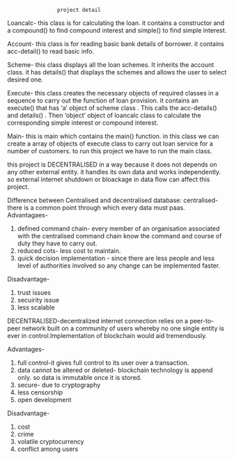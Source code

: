                     project detail

Loancalc- this class is for calculating the loan.
			it contains a constructor and a compound() to find compound interest and simple() to find simple interest.


Account- this class is for reading basic bank details of borrower.
			it contains acc-detail() to read basic info.


Scheme- this class displays all the loan schemes. It inherits the account class.
			it has details() that displays the schemes and allows the user to select desired one.


Execute- this class creates the necessary objects of required classes in a sequence to carry out the 
			function of loan provision.
			it contains an execute() that has ‘a’ object of scheme class . This calls the acc-details() and details() . Then ‘object’ object of loancalc class to calculate the corresponding simple interest or compound interest.

            
Main-      this is main which contains the main() function. 
			in this class we can create a array of objects of execute class to carry out loan service for a number of customers.
			to run this project we have to run the main class.






this project is DECENTRALISED in a way because it does not depends on any other external entity. it handles its own data and works independently. so external internet shutdown or bloackage in data flow can affect this project.







Difference between Centralised and decentralised database:
centralised- there is a common point through which every data must paas.
Advantagaes-

1. defined command chain- every member of an organisation associated with the centralised command chain know the command and course of duty they have to 			   carry out.
2. reduced cots- less cost to maintain.
3. quick decision implementation - since there are less people and less level of authorities involved so any change can be implemented faster.

Disadvantage-

1. trust issues
2. secuirity issue
3. less scalable

DECENTRALISED-decentralized internet connection relies on a peer-to-peer network built on a community of users whereby no one single entity is ever in control.Implementation of blockchain would aid tremendously.

Advantages-

1. full control-it gives full control to its user over a transaction.
2. data cannot be altered or deleted- blockchain technology is append only. so data is immutable once it is stored.
3. secure- due to cryptography
4. less censorship
5. open development

Disadvantage-
1. cost
2. crime
3. volatile cryptocurrency
4. conflict among users
